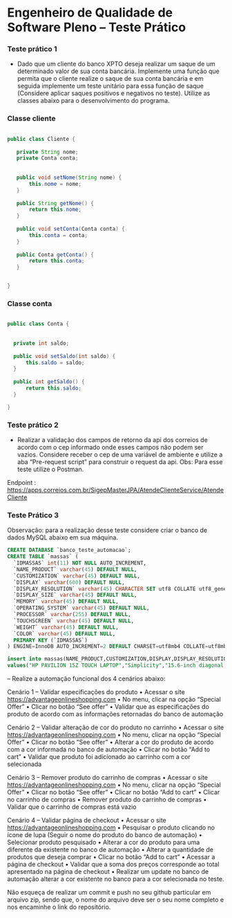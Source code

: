 # Engenheiro de Qualidade de Software Pleno – Teste Prático

### Teste prático 1 
* Dado que um cliente do banco XPTO deseja realizar um saque de um determinado valor de sua conta bancária. Implemente uma função que permita que o cliente realize o saque de sua conta bancária e em seguida implemente um teste unitário para essa função de saque (Considere aplicar saques positivos e negativos no teste). Utilize as classes abaixo para o desenvolvimento do programa.

### Classe cliente
 ```java
 
 public class Cliente {
	
	private String nome;
	private Conta conta;
	
	
	public void setNome(String nome) {
		this.nome = nome;
	}
	
	public String getNome() {
		return this.nome;
	}
	
	public void setConta(Conta conta) {
		this.conta = conta;
	}
	
	public Conta getConta() {
		return this.conta;
	}


}
 
 ```
 
 ### Classe conta
  ```java
 
public class Conta {
	
	
	private int saldo;
	
	public void setSaldo(int saldo) {
		this.saldo = saldo;
	}
	
	public int getSaldo() {
		return this.saldo;
	}

}
 
 ```
 

### Teste prático 2
* Realizar a validação dos campos de retorno da api dos correios de acordo com o cep informado onde esses campos não podem ser vazios. 
Considere receber o cep de uma variável de ambiente e utilize a aba “Pre-request script” para construir o request da api. Obs: Para esse teste utilize o Postman.

Endpoint : https://apps.correios.com.br/SigepMasterJPA/AtendeClienteService/AtendeCliente

### Teste Prático 3 

Observação: para a realização desse teste considere criar o banco de dados MySQL abaixo em sua máquina.

``` SQL
CREATE DATABASE `banco_teste_automacao`;
CREATE TABLE `massas` (
  `IDMASSAS` int(11) NOT NULL AUTO_INCREMENT,
  `NAME_PRODUCT` varchar(45) DEFAULT NULL,
  `CUSTOMIZATION` varchar(45) DEFAULT NULL,
  `DISPLAY` varchar(600) DEFAULT NULL,
  `DISPLAY_RESOLUTION` varchar(45) CHARACTER SET utf8 COLLATE utf8_general_ci DEFAULT NULL,
  `DISPLAY_SIZE` varchar(45) DEFAULT NULL,
  `MEMORY` varchar(45) DEFAULT NULL,
  `OPERATING_SYSTEM` varchar(45) DEFAULT NULL,
  `PROCESSOR` varchar(255) DEFAULT NULL,
  `TOUCHSCREEN` varchar(45) DEFAULT NULL,
  `WEIGHT` varchar(45) DEFAULT NULL,
  `COLOR` varchar(45) DEFAULT NULL,
  PRIMARY KEY (`IDMASSAS`)
) ENGINE=InnoDB AUTO_INCREMENT=2 DEFAULT CHARSET=utf8mb4 COLLATE=utf8mb4_0900_ai_ci;

insert into massas(NAME_PRODUCT,CUSTOMIZATION,DISPLAY,DISPLAY_RESOLUTION,DISPLAY_SIZE,MEMORY,OPERATING_SYSTEM,PROCESSOR,TOUCHSCREEN,WEIGHT,COLOR) 
values("HP PAVILION 15Z TOUCH LAPTOP","Simplicity","15.6-inch diagonal Full HD WLED-backlit Display (1920x1080) Touchscreen","1920x1080","15.6","16GB DDR3 - 2 DIMM","Windows 10","AMD Quad-Core A10-8700P Processor + AMD Radeon(TM) R6 Graphics","Yes","5.51 lb","GRAY");

```

– Realize a automação funcional dos 4 cenários abaixo:

Cenário 1 – Validar especificações do produto
•	Acessar o site https://advantageonlineshopping.com
•	No menu, clicar na opção “Special Offer”
•	Clicar no botão “See offer”
•	Validar que as especificações do produto de acordo com as informações retornadas do banco de automação 

Cenário 2 – Validar alteração de cor do produto no carrinho
•	Acessar o site https://advantageonlineshopping.com
•	No menu, clicar na opção “Special Offer”
•	Clicar no botão “See offer”
•	Alterar a cor do produto de acordo com a cor informada no banco de automação
•	Clicar no botão “Add to cart”
•	Validar que produto foi adicionado ao carrinho com a cor selecionada

Cenário 3 – Remover produto do carrinho de compras
•	Acessar o site https://advantageonlineshopping.com
•	No menu, clicar na opção “Special Offer”
•	Clicar no botão “See offer”
•	Clicar no botão “Add to cart”
•	Clicar no carrinho de compras
•	Remover produto do carrinho de compras
•	Validar que o carrinho de compras está vazio

Cenário 4 – Validar página de checkout
•	Acessar o site https://advantageonlineshopping.com
•	Pesquisar o produto clicando no ícone de lupa (Seguir o nome do produto do banco de automação)
•	Selecionar produto pesquisado
•	Alterar a cor do produto para uma diferente da existente no banco de automação
•	Alterar a quantidade de produtos que deseja comprar
•	Clicar no botão “Add to cart”
•	Acessar a página de checkout
•	Validar que a soma dos preços corresponde ao total apresentado na página de checkout
•	Realizar um update no banco de automação alterar a cor existente no banco para a cor selecionada no teste.


Não esqueça de realizar um commit e push no seu github particular em arquivo zip, sendo que, o nome do arquivo deve ser o seu nome completo e nos encaminhe o link do repositório.

